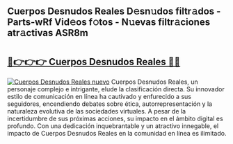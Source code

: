 ## Cuerpos Desnudos Reales D𝚎sn𝚞dos filtr𝚊dos - Parts-wRf Vid𝚎os f𝚘tos - N𝚞evas filtr𝚊ciones atr𝚊ctivas ASR8m

# <h2><a href="http://mbbbqj.tromn.icu/?c=Cuerpos+Desnudos+Reales">🔗👉👉👉 Cuerpos Desnudos Reales 🔗🔗</a></h2>

[![Cuerpos Desnudos Reales nuevo](https://i.imgur.com/pEAQMta.gif)](http://mbbbqj.tromn.icu/?c=Cuerpos+Desnudos+Reales)
Cuerpos Desnudos Reales, un personaje complejo e intrigante, elude la clasificación directa. Su innovador estilo de comunicación en línea ha cautivado y enfurecido a sus seguidores, encendiendo debates sobre ética, autorrepresentación y la naturaleza evolutiva de las sociedades virtuales. A pesar de la incertidumbre de sus próximas acciones, su impacto en el ámbito digital es profundo. Con una dedicación inquebrantable y un atractivo innegable, el impacto de Cuerpos Desnudos Reales en la comunidad en línea es ilimitado.
